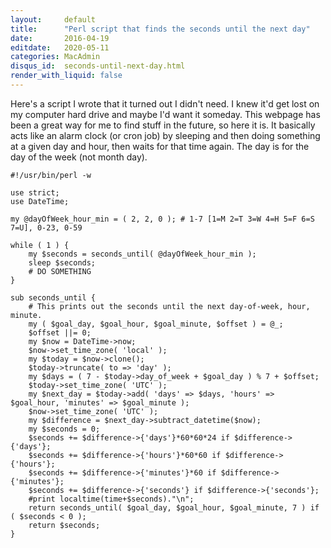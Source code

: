 ```yaml
---
layout:     default
title:      "Perl script that finds the seconds until the next day"
date:       2016-04-19
editdate:   2020-05-11
categories: MacAdmin
disqus_id:  seconds-until-next-day.html
render_with_liquid: false
---
```


Here's a script I wrote that it turned out I didn't need.  I knew it'd get lost on my computer hard drive and maybe I'd want it someday.  This webpage has been a great way for me to find stuff in the future, so here it is.  It basically acts like an alarm clock (or cron job) by sleeping and then doing something at a given day and hour, then waits for that time again.  The day is for the day of the week (not month day).

    #!/usr/bin/perl -w

    use strict;
    use DateTime;

    my @dayOfWeek_hour_min = ( 2, 2, 0 ); # 1-7 [1=M 2=T 3=W 4=H 5=F 6=S 7=U], 0-23, 0-59

    while ( 1 ) {
        my $seconds = seconds_until( @dayOfWeek_hour_min );
        sleep $seconds;
        # DO SOMETHING
    }

    sub seconds_until {
        # This prints out the seconds until the next day-of-week, hour, minute.
        my ( $goal_day, $goal_hour, $goal_minute, $offset ) = @_;
        $offset ||= 0;
        my $now = DateTime->now;
        $now->set_time_zone( 'local' );
        my $today = $now->clone();
        $today->truncate( to => 'day' );
        my $days = ( 7 - $today->day_of_week + $goal_day ) % 7 + $offset;
        $today->set_time_zone( 'UTC' );
        my $next_day = $today->add( 'days' => $days, 'hours' => $goal_hour, 'minutes' => $goal_minute );
        $now->set_time_zone( 'UTC' );
        my $difference = $next_day->subtract_datetime($now);
        my $seconds = 0;
        $seconds += $difference->{'days'}*60*60*24 if $difference->{'days'};
        $seconds += $difference->{'hours'}*60*60 if $difference->{'hours'};
        $seconds += $difference->{'minutes'}*60 if $difference->{'minutes'};
        $seconds += $difference->{'seconds'} if $difference->{'seconds'};
        #print localtime(time+$seconds)."\n";
        return seconds_until( $goal_day, $goal_hour, $goal_minute, 7 ) if ( $seconds < 0 );
        return $seconds;
    }
